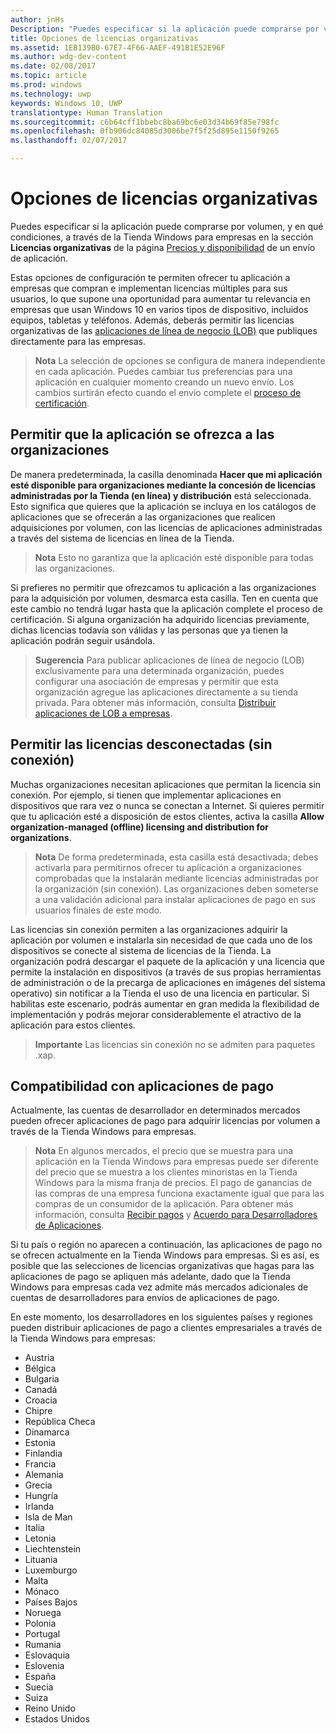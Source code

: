 ```yaml
---
author: jnHs
Description: "Puedes especificar si la aplicación puede comprarse por volumen, y en qué condiciones, a través de la Tienda Windows para empresas en la sección Licencias organizativas de la página Precios y disponibilidad de un envío de aplicación."
title: Opciones de licencias organizativas
ms.assetid: 1EB139B0-67E7-4F66-AAEF-491B1E52E96F
ms.author: wdg-dev-content
ms.date: 02/08/2017
ms.topic: article
ms.prod: windows
ms.technology: uwp
keywords: Windows 10, UWP
translationtype: Human Translation
ms.sourcegitcommit: c6b64cff1bbebc8ba69bc6e03d34b69f85e798fc
ms.openlocfilehash: 0fb906dc84085d3006be7f5f25d895e1150f9265
ms.lasthandoff: 02/07/2017

---
```


# <a name="organizational-licensing-options"></a>Opciones de licencias organizativas


Puedes especificar si la aplicación puede comprarse por volumen, y en qué condiciones, a través de la Tienda Windows para empresas en la sección **Licencias organizativas** de la página [Precios y disponibilidad](set-app-pricing-and-availability.md#organizational-licensing) de un envío de aplicación.

Estas opciones de configuración te permiten ofrecer tu aplicación a empresas que compran e implementan licencias múltiples para sus usuarios, lo que supone una oportunidad para aumentar tu relevancia en empresas que usan Windows 10 en varios tipos de dispositivo, incluidos equipos, tabletas y teléfonos. Además, deberás permitir las licencias organizativas de las [aplicaciones de línea de negocio (LOB)](distribute-lob-apps-to-enterprises.md) que publiques directamente para las empresas.

> **Nota**  La selección de opciones se configura de manera independiente en cada aplicación. Puedes cambiar tus preferencias para una aplicación en cualquier momento creando un nuevo envío. Los cambios surtirán efecto cuando el envío complete el [proceso de certificación](the-app-certification-process.md).

## <a name="allowing-your-app-to-be-offered-to-organizations"></a>Permitir que la aplicación se ofrezca a las organizaciones

De manera predeterminada, la casilla denominada **Hacer que mi aplicación esté disponible para organizaciones mediante la concesión de licencias administradas por la Tienda (en línea) y distribución** está seleccionada. Esto significa que quieres que la aplicación se incluya en los catálogos de aplicaciones que se ofrecerán a las organizaciones que realicen adquisiciones por volumen, con las licencias de aplicaciones administradas a través del sistema de licencias en línea de la Tienda.

> **Nota**  Esto no garantiza que la aplicación esté disponible para todas las organizaciones.

Si prefieres no permitir que ofrezcamos tu aplicación a las organizaciones para la adquisición por volumen, desmarca esta casilla. Ten en cuenta que este cambio no tendrá lugar hasta que la aplicación complete el proceso de certificación. Si alguna organización ha adquirido licencias previamente, dichas licencias todavía son válidas y las personas que ya tienen la aplicación podrán seguir usándola.

> **Sugerencia**  Para publicar aplicaciones de línea de negocio (LOB) exclusivamente para una determinada organización, puedes configurar una asociación de empresas y permitir que esta organización agregue las aplicaciones directamente a su tienda privada. Para obtener más información, consulta [Distribuir aplicaciones de LOB a empresas](distribute-lob-apps-to-enterprises.md).

## <a name="allowing-disconnected-offline-licensing"></a>Permitir las licencias desconectadas (sin conexión)


Muchas organizaciones necesitan aplicaciones que permitan la licencia sin conexión. Por ejemplo, si tienen que implementar aplicaciones en dispositivos que rara vez o nunca se conectan a Internet. Si quieres permitir que tu aplicación esté a disposición de estos clientes, activa la casilla **Allow organization-managed (offline) licensing and distribution for organizations**.

> **Nota**  De forma predeterminada, esta casilla está desactivada; debes activarla para permitirnos ofrecer tu aplicación a organizaciones comprobadas que la instalarán mediante licencias administradas por la organización (sin conexión). Las organizaciones deben someterse a una validación adicional para instalar aplicaciones de pago en sus usuarios finales de este modo.

Las licencias sin conexión permiten a las organizaciones adquirir la aplicación por volumen e instalarla sin necesidad de que cada uno de los dispositivos se conecte al sistema de licencias de la Tienda. La organización podrá descargar el paquete de la aplicación y una licencia que permite la instalación en dispositivos (a través de sus propias herramientas de administración o de la precarga de aplicaciones en imágenes del sistema operativo) sin notificar a la Tienda el uso de una licencia en particular. Si habilitas este escenario, podrás aumentar en gran medida la flexibilidad de implementación y podrás mejorar considerablemente el atractivo de la aplicación para estos clientes.

> **Importante** Las licencias sin conexión no se admiten para paquetes .xap.  

 
## <a name="paid-app-support"></a>Compatibilidad con aplicaciones de pago

Actualmente, las cuentas de desarrollador en determinados mercados pueden ofrecer aplicaciones de pago para adquirir licencias por volumen a través de la Tienda Windows para empresas. 

> **Nota** En algunos mercados, el precio que se muestra para una aplicación en la Tienda Windows para empresas puede ser diferente del precio que se muestra a los clientes minoristas en la Tienda Windows para la misma franja de precios. El pago de ganancias de las compras de una empresa funciona exactamente igual que para las compras de un consumidor de la aplicación. Para obtener más información, consulta [Recibir pagos](getting-paid-apps.md) y [Acuerdo para Desarrolladores de Aplicaciones](https://msdn.microsoft.com/library/windows/apps/hh694058).

Si tu país o región no aparecen a continuación, las aplicaciones de pago no se ofrecen actualmente en la Tienda Windows para empresas. Si es así, es posible que las selecciones de licencias organizativas que hagas para las aplicaciones de pago se apliquen más adelante, dado que la Tienda Windows para empresas cada vez admite más mercados adicionales de cuentas de desarrolladores para envíos de aplicaciones de pago.

En este momento, los desarrolladores en los siguientes países y regiones pueden distribuir aplicaciones de pago a clientes empresariales a través de la Tienda Windows para empresas:

- Austria
- Bélgica
- Bulgaria
- Canadá
- Croacia
- Chipre
- República Checa
- Dinamarca
- Estonia
- Finlandia
- Francia
- Alemania
- Grecia
- Hungría
- Irlanda
- Isla de Man
- Italia
- Letonia
- Liechtenstein
- Lituania
- Luxemburgo
- Malta
- Mónaco
- Países Bajos
- Noruega
- Polonia
- Portugal
- Rumania
- Eslovaquia
- Eslovenia
- España
- Suecia
- Suiza
- Reino Unido
- Estados Unidos

